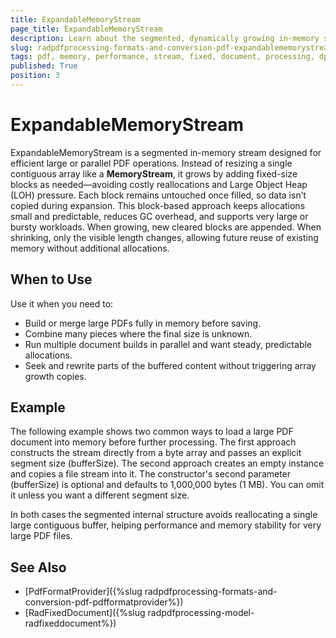 ```yaml
---
title: ExpandableMemoryStream 
page_title: ExpandableMemoryStream
description: Learn about the segmented, dynamically growing in-memory stream implementation used for large PDF processing scenarios.
slug: radpdfprocessing-formats-and-conversion-pdf-expandablememorystream
tags: pdf, memory, performance, stream, fixed, document, processing, dpl, format, expandablememorystream, large, file, size
published: True
position: 3
---
```


# ExpandableMemoryStream

ExpandableMemoryStream is a segmented in-memory stream designed for efficient large or parallel PDF operations. Instead of resizing a single contiguous array like a **MemoryStream**, it grows by adding fixed-size blocks as needed—avoiding costly reallocations and Large Object Heap (LOH) pressure. Each block remains untouched once filled, so data isn’t copied during expansion. This block-based approach keeps allocations small and predictable, reduces GC overhead, and supports very large or bursty workloads. When growing, new cleared blocks are appended. When shrinking, only the visible length changes, allowing future reuse of existing memory without additional allocations.

## When to Use

Use it when you need to:

- Build or merge large PDFs fully in memory before saving.
- Combine many pieces where the final size is unknown.
- Run multiple document builds in parallel and want steady, predictable allocations.
- Seek and rewrite parts of the buffered content without triggering array growth copies.

## Example

The following example shows two common ways to load a large PDF document into memory before further processing. The first approach constructs the stream directly from a byte array and passes an explicit segment size (bufferSize). The second approach creates an empty instance and copies a file stream into it. The constructor's second parameter (bufferSize) is optional and defaults to 1,000,000 bytes (1 MB). You can omit it unless you want a different segment size.

<snippet id='libraries-pdf-formats-and-conversion-expandablememorystream-implementation'/>

In both cases the segmented internal structure avoids reallocating a single large contiguous buffer, helping performance and memory stability for very large PDF files.

## See Also

* [PdfFormatProvider]({%slug radpdfprocessing-formats-and-conversion-pdf-pdfformatprovider%})
* [RadFixedDocument]({%slug radpdfprocessing-model-radfixeddocument%})
